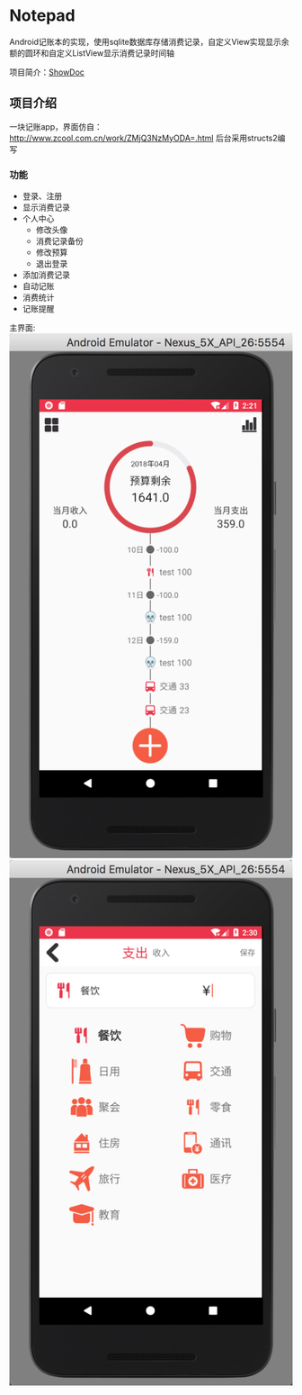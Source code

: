 # Notepad
Android记账本的实现，使用sqlite数据库存储消费记录，自定义View实现显示余额的圆环和自定义ListView显示消费记录时间轴

项目简介：[ShowDoc](https://www.showdoc.cc/web/#/55552170759185?page_id=313935786768979)

## 项目介绍
一块记账app，界面仿自：http://www.zcool.com.cn/work/ZMjQ3NzMyODA=.html
后台采用structs2编写

### 功能
* 登录、注册
* 显示消费记录
* 个人中心
  * 修改头像
  * 消费记录备份
  * 修改预算
  * 退出登录
* 添加消费记录
* 自动记账
* 消费统计
* 记账提醒



主界面: 
![image](https://github.com/yangyouqian/Notepad/blob/master/main.png)
![image](https://github.com/yangyouqian/Notepad/blob/master/pay.png)

